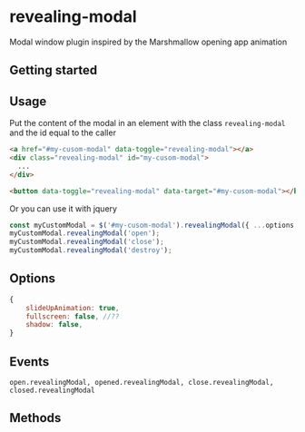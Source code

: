 # revealing-modal
Modal window plugin inspired by the Marshmallow opening app animation

## Getting started

## Usage

Put the content of the modal in an element with the class `revealing-modal` and the id equal to the caller
```html
<a href="#my-cusom-modal" data-toggle="revealing-modal"></a>
<div class="revealing-modal" id="my-cusom-modal">
  ...
</div>
```


```html
<button data-toggle="revealing-modal" data-target="#my-cusom-modal"></button>
```


Or you can use it with jquery
```js
const myCustomModal = $('#my-cusom-modal').revealingModal({ ...options });
myCustomModal.revealingModal('open');
myCustomModal.revealingModal('close');
myCustomModal.revealingModal('destroy');
```

## Options
```js
{
    slideUpAnimation: true,
    fullscreen: false, //??
    shadow: false,
}

```


## Events
`open.revealingModal, opened.revealingModal, close.revealingModal, closed.revealingModal`

## Methods